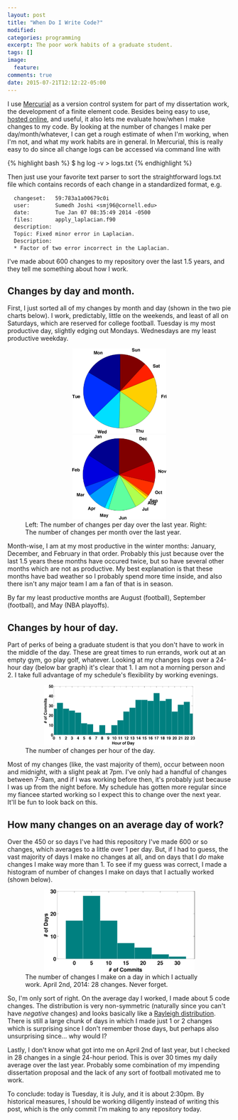 ```yaml
---
layout: post
title: "When Do I Write Code?"
modified:
categories: programming
excerpt: The poor work habits of a graduate student.
tags: []
image:
  feature:
comments: true
date: 2015-07-21T12:12:22-05:00
---
```


I use [Mercurial](https://mercurial.selenic.com/) as a version control system for part of my dissertation work, the development of a finite element code.  Besides being easy to use, [hosted online](http://www.bitbucket.org), and useful, it also lets me evaluate how/when I make changes to my code.  By looking at the number of changes I make per day/month/whatever, I can get a rough estimate of when I'm working, when I'm not, and what my work habits are in general.  In Mercurial, this is really easy to do since all change logs can be accessed via command line with 

{% highlight bash %}
$ hg log -v > logs.txt
{% endhighlight %}

Then just use your favorite text parser to sort the straightforward logs.txt file which contains records of each change in a standardized format, e.g.

      changeset:   59:783a1a00679c0i
      user:        Sumedh Joshi <smj96@cornell.edu>
      date:        Tue Jan 07 08:35:49 2014 -0500
      files:       apply_laplacian.f90
      description:
      Topic: Fixed minor error in Laplacian.
      Description:
      * Factor of two error incorrect in the Laplacian.

I've made about 600 changes to my repository over the last 1.5 years, and they tell me something about how I work.

## Changes by day and month.

First, I just sorted all of my changes by month and day (shown in the two pie charts below).  I work, predictably, little on the weekends, and least of all on Saturdays, which are reserved for college football.  Tuesday is my most productive day, slightly edging out Mondays.  Wednesdays are my least productive weekday.


<figure class="half">
<center>
   <a href="/images/sumedh_commits_by_day.png"><img width="50%" src="/images/sumedh_commits_by_day.png"></a>
   <a href="/images/sumedh_commits_by_month.png"><img width="50%" src="/images/sumedh_commits_by_month.png"></a>
</center>
   <figcaption> Left: The number of changes per day over the last year.  Right: The number of changes per month over the last year. </figcaption>
</figure>

Month-wise, I am at my most productive in the winter months: January, December, and February in that order.  Probably this just because over the last 1.5 years these months have occured twice, but so have several other months which are not as productive.  My best explanation is that these months have bad weather so I probably spend more time inside, and also there isn't any major team I am a fan of that is in season.

By far my least productive months are August (football), September (football), and May (NBA playoffs).


## Changes by hour of day.

Part of perks of being a graduate student is that you don't have to work in the middle of the day.  These are great times to run errands, work out at an empty gym, go play golf, whatever.  Looking at my changes logs over a 24-hour day (below bar graph) it's clear that 1. I am not a morning person and 2. I take full advantage of my schedule's flexibility by working evenings.


<figure>
<center>
   <a href="/images/sumedh_commits_by_hour.png"><img width="80%" src="/images/sumedh_commits_by_hour.png"></a>
</center>
   <figcaption> The number of changes per hour of the day. </figcaption>
</figure>

Most of my changes (like, the vast majority of them), occur between noon and midnight, with a slight peak at 7pm.  I've only had a handful of changes between 7-9am, and if I was working before then, it's probably just because I was up from the night before.  My schedule has gotten more regular since my fiancee started working so I expect this to change over the next year.  It'll be fun to look back on this.

## How many changes on an average day of work?

Over the 450 or so days I've had this repository I've made 600 or so changes, which averages to a little over 1 per day.  But, if I had to guess, the vast majority of days I make no changes at all, and on days that I _do_ make changes I make way more than 1.  To see if my guess was correct, I made a histogram of number of changes I make on days that I actually worked (shown below).

<figure>
<center>
   <a href="/images/sumedh_commits_per_day_of_work.png"><img width="80%" src="/images/sumedh_commits_per_day_of_work.png"></a>
</center>
   <figcaption> The number of changes I make on a day in which I actually work.  April 2nd, 2014: 28 changes.  Never forget.</figcaption>
</figure>


So, I'm only sort of right.  On the average day I worked, I made about 5 code changes.  The distribution is very non-symmetric (naturally since you can't have _negative_ changes) and looks basically like a [Rayleigh distribution](https://en.wikipedia.org/wiki/Rayleigh_distribution).  There is still a large chunk of days in which I made just 1 or 2 changes which is surprising since I don't remember those days, but perhaps also unsurprising since... why would I?

Lastly, I don't know what got into me on April 2nd of last year, but I checked in 28 changes in a single 24-hour period.  This is over 30 times my daily average over the last year.  Probably some combination of my impending dissertation proposal and the lack of any sort of football motivated me to work.

To conclude: today is Tuesday, it is July, and it is about 2:30pm.  By historical measures, I should be working diligently instead of writing this post, which is the only commit I'm making to any repository today.



